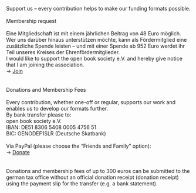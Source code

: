 Support us – every contribution helps to make our funding formats possible.
\
\
Membership request  
\
Eine Mitgliedschaft ist mit einem jährlichen Beitrag von 48 Euro möglich. Wer uns darüber hinaus unterstützen möchte, kann als Fördermitglied eine zusätzliche Spende leisten – und mit einer Spende ab 952 Euro werdet ihr Teil unseres Kreises der Ehrenfördermitglieder.
\
I would like to support the open book society e.V. and hereby give notice that I am joining the association.  
→ [Join](https://forms.gle/cbyK2GpbFPEC9jvG9)  
\
\
Donations and Membership Fees  
\
Every contribution, whether one-off or regular, supports our work and enables us to develop our formats further.
\
By bank transfer please to:  
open book society e.V.    
IBAN: DE51 8306 5408 0005 4756 51  
BIC: GENODEF1SLR (Deutsche Skatbank)  
\
Via PayPal (please choose the “Friends and Family” option):  
→ [Donate](https://paypal.me/openbooksociety)
\
\
\
Donations and membership fees of up to 300 euros can be submitted to the german tax office without an official donation receipt (donation receipt) using the payment slip for the transfer (e.g. a bank statement). 
